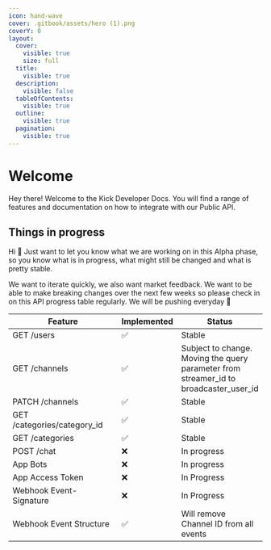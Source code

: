 ```yaml
---
icon: hand-wave
cover: .gitbook/assets/hero (1).png
coverY: 0
layout:
  cover:
    visible: true
    size: full
  title:
    visible: true
  description:
    visible: false
  tableOfContents:
    visible: true
  outline:
    visible: true
  pagination:
    visible: true
---
```


# Welcome

Hey there! Welcome to the Kick Developer Docs. You will find a range of features and documentation on how to integrate with our Public API.



## Things in progress

Hi :wave: Just want to let you know what we are working on in this Alpha phase, so you know what is in progress, what might still be changed and what is pretty stable.&#x20;

We want to iterate quickly, we also want market feedback. We want to be able to make breaking changes over the next few weeks so please check in on this API progress table regularly. We will be pushing everyday :muscle:

<table><thead><tr><th width="266">Feature</th><th>Implemented</th><th>Status</th></tr></thead><tbody><tr><td>GET /users</td><td><span data-gb-custom-inline data-tag="emoji" data-code="2705">✅</span></td><td>Stable</td></tr><tr><td>GET /channels</td><td><span data-gb-custom-inline data-tag="emoji" data-code="2705">✅</span></td><td>Subject to change. Moving the query parameter from streamer_id to broadcaster_user_id</td></tr><tr><td>PATCH /channels</td><td><span data-gb-custom-inline data-tag="emoji" data-code="2705">✅</span></td><td>Stable</td></tr><tr><td>GET /categories/category_id</td><td><span data-gb-custom-inline data-tag="emoji" data-code="2705">✅</span></td><td>Stable</td></tr><tr><td>GET /categories</td><td><span data-gb-custom-inline data-tag="emoji" data-code="2705">✅</span></td><td>Stable</td></tr><tr><td>POST /chat</td><td><span data-gb-custom-inline data-tag="emoji" data-code="274c">❌</span></td><td>In progress</td></tr><tr><td>App Bots</td><td><span data-gb-custom-inline data-tag="emoji" data-code="274c">❌</span></td><td>In progress</td></tr><tr><td>App Access Token</td><td><span data-gb-custom-inline data-tag="emoji" data-code="274c">❌</span></td><td>In Progress</td></tr><tr><td>Webhook Event-Signature</td><td><span data-gb-custom-inline data-tag="emoji" data-code="274c">❌</span></td><td>In Progress</td></tr><tr><td>Webhook Event Structure</td><td><span data-gb-custom-inline data-tag="emoji" data-code="2705">✅</span></td><td>Will remove Channel ID from all events</td></tr></tbody></table>

